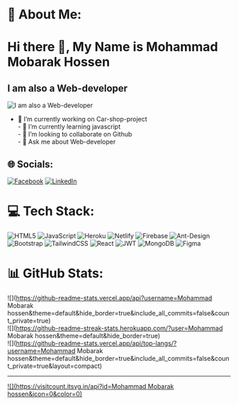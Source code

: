 # 💫 About Me:
# Hi there 👋, My Name is Mohammad Mobarak Hossen
## I am also a Web-developer
![I am also a Web-developer](https://media-exp2.licdn.com/dms/image/C5616AQECjbnzJn6p6Q/profile-displaybackgroundimage-shrink_350_1400/0/1654666688947?e=1663804800&v=beta&t=WkWhLtBpUp6PETwawVDsiqV_FabsTVDCIx2s98o-Ezs)
- 🔭 I’m currently working on Car-shop-project <br>- 🌱 I’m currently learning javascript <br>- 👯 I’m looking to collaborate on Github <br>- 💬 Ask me about Web-developer 


## 🌐 Socials:
[![Facebook](https://img.shields.io/badge/Facebook-%231877F2.svg?logo=Facebook&logoColor=white)](https://facebook.com/https://www.facebook.com/mdmobarak.hossen.96) [![LinkedIn](https://img.shields.io/badge/LinkedIn-%230077B5.svg?logo=linkedin&logoColor=white)](https://linkedin.com/in/https://www.linkedin.com/in/mohammad-mobarak-hossen-75b535240/) 

# 💻 Tech Stack:
![HTML5](https://img.shields.io/badge/html5-%23E34F26.svg?style=for-the-badge&logo=html5&logoColor=white) ![JavaScript](https://img.shields.io/badge/javascript-%23323330.svg?style=for-the-badge&logo=javascript&logoColor=%23F7DF1E) ![Heroku](https://img.shields.io/badge/heroku-%23430098.svg?style=for-the-badge&logo=heroku&logoColor=white) ![Netlify](https://img.shields.io/badge/netlify-%23000000.svg?style=for-the-badge&logo=netlify&logoColor=#00C7B7) ![Firebase](https://img.shields.io/badge/firebase-%23039BE5.svg?style=for-the-badge&logo=firebase) ![Ant-Design](https://img.shields.io/badge/-AntDesign-%230170FE?style=for-the-badge&logo=ant-design&logoColor=white) ![Bootstrap](https://img.shields.io/badge/bootstrap-%23563D7C.svg?style=for-the-badge&logo=bootstrap&logoColor=white) ![TailwindCSS](https://img.shields.io/badge/tailwindcss-%2338B2AC.svg?style=for-the-badge&logo=tailwind-css&logoColor=white) ![React](https://img.shields.io/badge/react-%2320232a.svg?style=for-the-badge&logo=react&logoColor=%2361DAFB) ![JWT](https://img.shields.io/badge/JWT-black?style=for-the-badge&logo=JSON%20web%20tokens) ![MongoDB](https://img.shields.io/badge/MongoDB-%234ea94b.svg?style=for-the-badge&logo=mongodb&logoColor=white) 	![Figma](https://img.shields.io/badge/figma-%23F24E1E.svg?style=for-the-badge&logo=figma&logoColor=white)
# 📊 GitHub Stats:
![](https://github-readme-stats.vercel.app/api?username=Mohammad Mobarak hossen&theme=default&hide_border=true&include_all_commits=false&count_private=true)<br/>
![](https://github-readme-streak-stats.herokuapp.com/?user=Mohammad Mobarak hossen&theme=default&hide_border=true)<br/>
![](https://github-readme-stats.vercel.app/api/top-langs/?username=Mohammad Mobarak hossen&theme=default&hide_border=true&include_all_commits=false&count_private=true&layout=compact)

---
[![](https://visitcount.itsvg.in/api?id=Mohammad Mobarak hossen&icon=0&color=0)](https://visitcount.itsvg.in)
